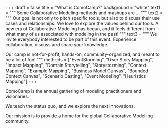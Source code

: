 +++
draft = false
title = "What is ComoCamp?"
background = "white"
text1 = """
Some Collaborative Modeling methods and mashups are ...
"""
text2 = """
Our goal is not only to pitch specific tools, but also to discuss their use cases and relationships. We love to explore the values behind our tools. A new era of Collaborative Modeling has begun, and it feels different from what many of us associated with modeling in the past!
"""
text3 = """
We invite everybody interested to be part of this event. Experience collaboration, discuss and share your knowledge.

Our camp is not-for-profit, hands-on, community-organized, and meant to be a lot of fun!
"""
methods = ["EventStorming", "User Story Mapping", "Impact Mapping", "Domain Storytelling", "Storystorming", "Context Mapping", "Example Mapping", "Business Model Canvas", "Bounded Context Canvas", "Scenario Casting", "Event Modeling", "Heuristics Mapping"]
+++

ComoCamp is the annual gathering of modeling practitioners and visionaries.

We teach the status quo, and we explore the next innovations.

Our mission is to provide a home for the global Collaborative Modelling community.
